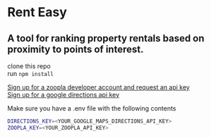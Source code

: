 # Rent Easy

## A tool for ranking property rentals based on proximity to points of interest.

clone this repo <br>
run `npm install`

<a href="https://developer.zoopla.co.uk/member/register">Sign up for a zoopla developer account and request an api key<a><br>
<a href="https://developers.google.com/maps/documentation/directions/start">Sign up for a google directions api key<a>

Make sure you have a .env file with the following contents
```bash
DIRECTIONS_KEY=<YOUR_GOOGLE_MAPS_DIRECTIONS_API_KEY>
ZOOPLA_KEY=<YOUR_ZOOPLA_API_KEY>
```
